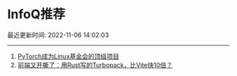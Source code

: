 # InfoQ推荐

最近更新时间: 2022-11-06 14:02:03

--- 
1. [PyTorch成为Linux基金会的顶级项目](https://www.infoq.cn/article/li0ymL7ZbSb9oPSroF5Q) 
2. [前端又开撕了：用Rust写的Turbopack，比Vite快10倍？](https://www.infoq.cn/article/wdRX0deAbrI0yl8R4OsC) 
